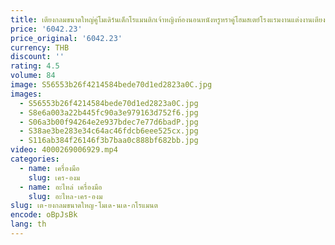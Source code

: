 ```yaml
---
title: เตียงกลมขนาดใหญ่คู่โมเดิร์นเด็กโรแมนติกเจ้าหญิงห้องนอนหนังหรูหราคู่โฮมสเตย์โรงแรมงานแต่งงานเตียง
price: '6042.23'
price_original: '6042.23'
currency: THB
discount: ''
rating: 4.5
volume: 84
image: S56553b26f4214584bede70d1ed2823a0C.jpg
images:
  - S56553b26f4214584bede70d1ed2823a0C.jpg
  - S8e6a003a22b445fc90a3e979163d752f6.jpg
  - S06a3b00f94264e2e937bdec7e77d6badP.jpg
  - S38ae3be283e34c64ac46fdcb6eee525cx.jpg
  - S116ab384f26146f3b7baa0c888bf682bb.jpg
video: 4000269006929.mp4
categories:
  - name: เครื่องมือ
    slug: เคร-องม
  - name: อะไหล่ เครื่องมือ
    slug: อะไหล-เคร-องม
slug: เต-ยงกลมขนาดใหญ-โมเด-นเด-กโรแมนต
encode: oBpJsBk
lang: th
---
```

  